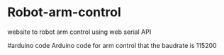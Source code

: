 # Robot-arm-control
website to robot arm control using web serial API


#arduino code
Arduino code for arm control that the baudrate is 115200
